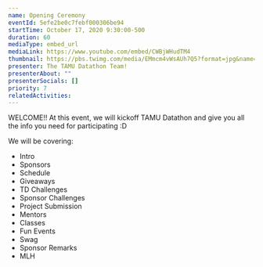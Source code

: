 ```yaml
---
name: Opening Ceremony
eventId: 5efe2be0c7febf000306be94
startTime: October 17, 2020 9:30:00-500
duration: 60
mediaType: embed_url
mediaLink: https://www.youtube.com/embed/CWBjWHudTM4
thumbnail: https://pbs.twimg.com/media/EMmcm4vWsAUh7Q5?format=jpg&name=large
presenter: The TAMU Datathon Team!
presenterAbout: ""
presenterSocials: []
priority: 7
relatedActivities:
---
```


WELCOME!! At this event, we will kickoff TAMU Datathon and give you all the info you need for participating :D 

We will be covering:
- Intro
- Sponsors
- Schedule
- Giveaways
- TD Challenges
- Sponsor Challenges
- Project Submission
- Mentors
- Classes
- Fun Events
- Swag
- Sponsor Remarks
- MLH
